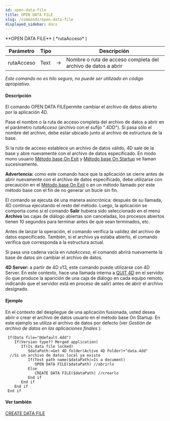 ```yaml
---
id: open-data-file
title: OPEN DATA FILE
slug: /commands/open-data-file
displayed_sidebar: docs
---
```


<!--REF #_command_.OPEN DATA FILE.Syntax-->**OPEN DATA FILE** ( *rutaAcceso* )<!-- END REF-->
<!--REF #_command_.OPEN DATA FILE.Params-->
| Parámetro | Tipo |  | Descripción |
| --- | --- | --- | --- |
| rutaAcceso | Text | &#8594;  | Nombre o ruta de acceso completa del archivo de datos a abrir |

<!-- END REF-->

*Este comando no es hilo seguro, no puede ser utilizado en código apropiativo.*


#### Descripción 

<!--REF #_command_.OPEN DATA FILE.Summary-->El comando OPEN DATA FILEpermite cambiar el archivo de datos abierto por la aplicación 4D.<!-- END REF-->

Pase el nombre o la ruta de acceso completa del archivo de datos a abrir en el parámetro *rutaAcceso* (archivo con el sufijo ".4DD"). Si pasa sólo el nombre del archivo, debe estar ubicado junto al archivo de estructura de la base.

Si la ruta de acceso establece un archivo de datos válido, 4D sale de la base y abre nuevamente con el archivo de datos especificado. En modo mono usuario [Método base On Exit](metodo-base-on-exit.md) y [Método base On Startup](metodo-base-on-startup.md) se llaman sucesivamente.

**Advertencia:** como este comando hace que la aplicación se cierre antes de abrir nuevamente con el archivo de datos especificado, debe utilizarse con precaución en el [Método base On Exit](metodo-base-on-exit.md) o en un método llamado por este método base con el fin de no generar un bucle sin fin.

El comando se ejecuta de una manera asincrónica: después de su llamada, 4D continua ejecutando el resto del método. Luego, la aplicación se comporta como si el comando **Salir** hubiera sido seleccionado en el menú **Archivo** las cajas de diálogo abiertas son canceladas, los procesos abiertos tienen 10 segundos para terminar antes de que sean terminados, etc.

Antes de lanzar la operación, el comando verifica la validez del archivo de datos especificado. También, si el archivo ya estaba abierto, el comando verifica que corresponda a la estructura actual.

Si pasa una cadena vacía en *rutaAcceso*, el comando abrirá nuevamente la base de datos sin cambiar el archivo de datos.

**4D Server:** a partir de 4D v13, este comando puede utilizarse con 4D Server. En este contexto, hace una llamada interna a [QUIT 4D](quit-4d.md) en el servidor (lo que produce la aparición de una caja de diálogo en cada equipo remoto, indicando que el servidor está en proceso de salir) antes de abrir el archivo designado.

#### Ejemplo 

En el contexto del despliegue de una aplicación fusionada, usted desea abrir o crear el archivo de datos usuario en el método base On Startup. En este ejemplo se utiliza el archivo de datos por defecto (ver *Gestión de archivo de datos en las aplicaciones finales* ):

```4d
 If(Data file="@default.4dd")
    If(Version type?? Merged application)
       If(Is data file locked)
          $dataPath:=Get 4D folder(Active 4D Folder)+"data.4dd"
  //Si un archivo de datos local ya existe
          If(Test path name($dataPath)=Is a document)
             OPEN DATA FILE($dataPath) //abrirlo
          Else
             CREATE DATA FILE($dataPath) //crearlo
          End if
       End if
    End if
 End if
```

#### Ver también 

[CREATE DATA FILE](create-data-file.md)  